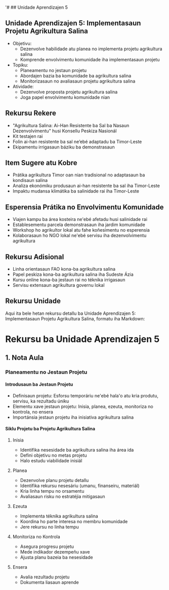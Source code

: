 '# ## Unidade Aprendizajen 5

## Unidade Aprendizajen 5: Implementasaun Projetu Agrikultura Salina
- Objetivu:
  * Dezenvolve habilidade atu planea no implementa projetu agrikultura salina
  * Komprende envolvimentu komunidade iha implementasaun projetu
- Topiku:
  * Planeamentu no jestaun projetu
  * Abordajen bazia ba komunidade ba agrikultura salina
  * Monitorizasaun no avaliasaun projetu agrikultura salina
- Atividade:
  * Dezenvolve proposta projetu agrikultura salina
  * Joga papel envolvimentu komunidade nian

## Rekursu Rekere

- "Agrikultura Salina: Ai-Han Resistente ba Sal ba Nasaun Dezenvolvimentu" husi Konsellu Peskiza Nasionál
- Kit testajen rai
- Folin ai-han resistente ba sal ne’ebé adaptadu ba Timor-Leste
- Ekipamentu irrigasaun báziku ba demonstrasaun

## Item Sugere atu Kobre

- Prátika agrikultura Timor oan nian tradisional no adaptasaun ba kondisaun salina
- Analiza ekonómiku produsaun ai-han resistente ba sal iha Timor-Leste
- Impaktu mudansa klimátika ba salinidade rai iha Timor-Leste

## Esperensia Prátika no Envolvimentu Komunidade

- Viajen kampu ba área kosteira ne'ebé afetadu husi salinidade rai
- Establesementu parcela demonstrasaun iha jardim komunidade
- Workshop ho agrikultor lokal atu fahe koñesimentu no esperensia
- Kolaborasaun ho NGO lokal ne'ebé servisu iha dezenvolvimentu agrikultura

## Rekursu Adisional

- Linha orientasaun FAO kona-ba agrikultura salina
- Papel peskiza kona-ba agrikultura salina iha Sudeste Ázia
- Kursu online kona-ba jestaun rai no téknika irrigasaun
- Servisu extensaun agrikultura governu lokal

## Rekursu Unidade

Aqui ita bele hetan rekursu detallu ba Unidade Aprendizajen 5: Implementasaun Projetu Agrikultura Salina, formatu iha Markdown:

# Rekursu ba Unidade Aprendizajen 5

## 1. Nota Aula

### Planeamentu no Jestaun Projetu

#### Introdusaun ba Jestaun Projetu
- Definisaun projetu: Esforsu temporáriu ne'ebé hala'o atu kria produtu, servisu, ka rezultadu úniku
- Elementu xave jestaun projetu: Inisia, planea, ezeuta, monitoriza no kontrola, no ensera
- Importánsia jestaun projetu iha inisiativa agrikultura salina

#### Siklu Projetu ba Projetu Agrikultura Salina
1. Inisia
   - Identifika nesesidade ba agrikultura salina iha área ida
   - Defini objetivu no metas projetu
   - Halo estudu viabilidade inisiál

2. Planea
   - Dezenvolve planu projetu detallu
   - Identifika rekursu nesesáriu (umanu, finanseiru, materiál)
   - Kria linha tempu no orsamentu
   - Avaliasaun risku no estratéjia mitigasaun

3. Ezeuta
   - Implementa téknika agrikultura salina
   - Koordina ho parte interesa no membru komunidade
   - Jere rekursu no linha tempu

4. Monitoriza no Kontrola
   - Asegura progresu projetu
   - Mede indikador dezempeñu xave
   - Ajusta planu bazeia ba nesesidade

5. Ensera
   - Avalia rezultadu projetu
   - Dokumenta liasaun aprende
